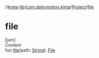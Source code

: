 //[kinta-lib](../../../index.md)/[com.dailymotion.kinta](../index.md)/[Project](index.md)/[file](file.md)



# file  
[jvm]  
Content  
fun [file](file.md)(path: [String](https://kotlinlang.org/api/latest/jvm/stdlib/kotlin/-string/index.html)): [File](https://docs.oracle.com/javase/8/docs/api/java/io/File.html)  



